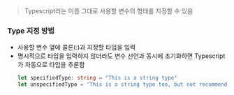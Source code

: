 > Typescript라는 이름 그대로 사용할 변수의 형태를 지정할 수 있음

### Type 지정 방법
- 사용할 변수 옆에 콜론(:)과 지정할 타입을 입력
- 명시적으로 타입을 입력하지 않더라도 변수 선언과 동시에 초기화하면 Typescript가 자동으로 타입을 추론함
	```Typescript
	let specifiedType: string = "This is a string type"
	let unspecifiedType = "This is a string type too, but not recommended."
	```

